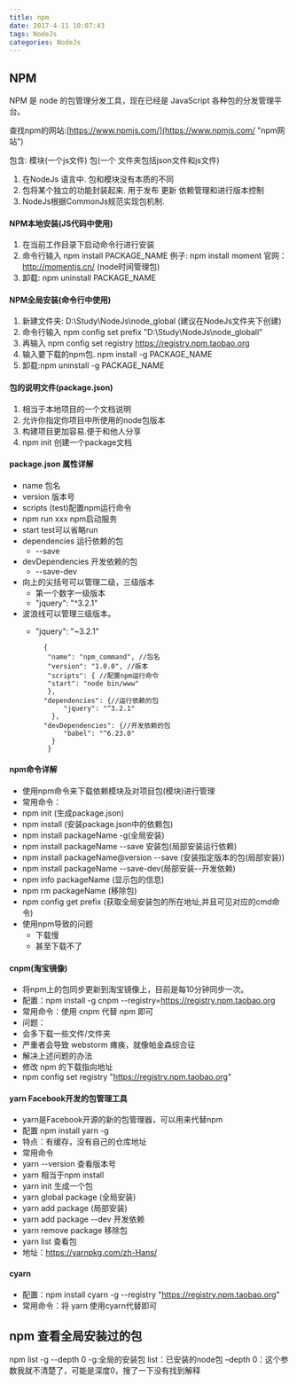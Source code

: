 ```yaml
---
title: npm
date: 2017-4-11 10:07:43
tags: NodeJs
categories: NodeJs
---
```


## NPM
NPM 是 node 的包管理分发工具，现在已经是 JavaScript 各种包的分发管理平台。

查找npm的网站:[https://www.npmjs.com/](https://www.npmjs.com/ "npm网站")

包含: 模块(一个js文件) 包(一个
文件夹包括json文件和js文件)

1. 在NodeJs 语言中. 包和模块没有本质的不同
2. 包将某个独立的功能封装起来. 用于发布 更新  依赖管理和进行版本控制
3. NodeJs根据CommonJs规范实现包机制.

#### NPM本地安装(JS代码中使用)
1. 在当前工作目录下启动命令行进行安装
2. 命令行输入 npm install PACKAGE_NAME
例子: npm install moment   官网： http://momentjs.cn/ (node时间管理包)
3. 卸载: npm uninstall PACKAGE_NAME

#### NPM全局安装(命令行中使用)
1. 新建文件夹: D:\Study\NodeJs\node_global (建议在NodeJs文件夹下创建)
2. 命令行输入 npm config set prefix "D:\Study\NodeJs\node_globall"
3. 再输入 npm config set registry https://registry.npm.taobao.org
4. 输入要下载的npm包. npm install -g PACKAGE_NAME
5. 卸载:npm uninstall -g PACKAGE_NAME

#### 包的说明文件(package.json)
1. 相当于本地项目的一个文档说明
2. 允许你指定你项目中所使用的node包版本
3. 构建项目更加容易.便于和他人分享
4. npm init 创建一个package文档

#### package.json 属性详解
- name 包名
- version 版本号
- scripts (test)配置npm运行命令
- npm run xxx  npm启动服务
- start test可以省略run
- dependencies 运行依赖的包
	- --save
- devDependencies 开发依赖的包
	- --save-dev
- 向上的尖括号可以管理二级，三级版本
	- 第一个数字一级版本
	- "jquery": "^3.2.1" 
- 波浪线可以管理三级版本。
	- "jquery": "~3.2.1"


			{
		     "name": "npm_command", //包名
		     "version": "1.0.0", //版本
		     "scripts": { //配置npm运行命令
		     "start": "node bin/www"
			 },
			"dependencies": {//运行依赖的包
			     "jquery": "^3.2.1"
			  },
			"devDependencies": {//开发依赖的包
			     "babel": "^6.23.0"
			  }
			 }



#### npm命令详解
- 使用npm命令来下载依赖模块及对项目包(模块)进行管理
- 常用命令：
 - npm init (生成package.json)
 - npm install (安装package.json中的依赖包)
 - npm install packageName -g(全局安装)
 - npm install packageName --save 安装包(局部安装运行依赖)
 - npm install packageName@version --save (安装指定版本的包(局部安装))
 - npm install packageName --save-dev(局部安装--开发依赖)
 - npm info packageName (显示包的信息)
 - npm rm packageName (移除包)
 - npm config get prefix (获取全局安装包的所在地址,并且可见对应的cmd命令)
- 使用npm导致的问题
	- 下载慢
	- 甚至下载不了

#### cnpm(淘宝镜像)
- 将npm上的包同步更新到淘宝镜像上，目前是每10分钟同步一次。
- 配置：npm install -g cnpm --registry=https://registry.npm.taobao.org
- 常用命令：使用 cnpm 代替 npm 即可
- 问题：
 - 会多下载一些文件/文件夹
 - 严重者会导致 webstorm 瘫痪，就像帕金森综合征
- 解决上述问题的办法
 - 修改 npm 的下载指向地址
 - npm config set registry "https://registry.npm.taobao.org"

#### yarn Facebook开发的包管理工具
- yarn是Facebook开源的新的包管理器，可以用来代替npm
- 配置 npm install yarn -g
- 特点：有缓存，没有自己的仓库地址
- 常用命令
 - yarn --version 查看版本号
 - yarn  相当于npm install
 - yarn init  生成一个包
 - yarn global package (全局安装)
 - yarn add package (局部安装)
 - yarn add package --dev  开发依赖
 - yarn remove package  移除包
 - yarn list  查看包
- 地址：https://yarnpkg.com/zh-Hans/

#### cyarn
- 配置：npm install cyarn -g --registry "https://registry.npm.taobao.org"
- 常用命令：将 yarn 使用cyarn代替即可

## npm 查看全局安装过的包
npm list -g --depth 0
-g:全局的安装包 
list：已安装的node包 
–depth 0：这个参数我就不清楚了，可能是深度0，搜了一下没有找到解释